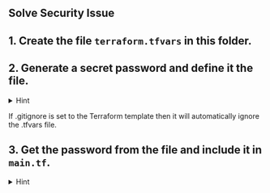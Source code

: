 ## Solve Security Issue

## 1. Create the file `terraform.tfvars` in this folder. 

## 2. Generate a secret password and define it the file. 

<details> 
  <summary>Hint</summary>
    In the file: `terraform.tfvars`

```hcl
output "vm_name" {
value = var.vm_name
}

output "vm_password" {
value = var.vm_password
}
```
</details>


If .gitignore is set to the Terraform template then it will automatically ignore the .tfvars file. 

## 3. Get the password from the file and include it in `main.tf`. 

<details> 
  <summary>Hint</summary>
    In the file: `terraform.tfvars`

```hcl
resource "azurerm_linux_virtual_machine" "main" {
name                = var.vm_name
admin_password      = var.vm_password
}
    ```
</details>
